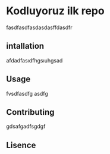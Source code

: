 # Kodluyoruz ilk repo

fasdfasdfasdasdasffdasdfr

## intallation

afdadfasıdfhgsıuhgsad

## Usage

fvsdfasdfg asdfg



## Contributing

gdsafgadfsgdgf

## Lisence
